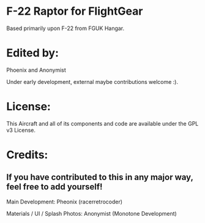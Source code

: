 # F-22 Raptor for FlightGear
Based primarily upon F-22 from FGUK Hangar.

# Edited by:
 Phoenix and Anonymist

Under early development, external maybe contributions welcome :).

# License:
This Aircraft and all of its components and code are available under the GPL v3 License.

# Credits:
If you have contributed to this in any major way, feel free to add yourself!
----------------------------------------------------------------------------
Main Development: Pheonix (racerretrocoder) 

Materials / UI / Splash Photos: Anonymist (Monotone Development)
